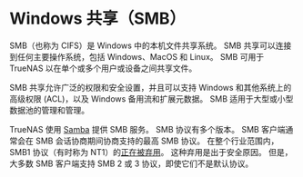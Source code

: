 # Windows 共享（SMB）

SMB（也称为 CIFS）是 Windows 中的本机文件共享系统。 SMB 共享可以连接到任何主要操作系统，包括 Windows、MacOS 和 Linux。 SMB 可用于 TrueNAS 以在单个或多个用户或设备之间共享文件。

SMB 共享允许广泛的权限和安全设置，并且可以支持 Windows 和其他系统上的高级权限 (ACL)，以及 Windows 备用流和扩展元数据。 SMB 适用于大型或小型数据池的管理和管理。

TrueNAS 使用 [Samba](https://www.samba.org/) 提供 SMB 服务。 SMB 协议有多个版本。 SMB 客户端通常会在 SMB 会话协商期间协商支持的最高 SMB 协议。 在整个行业范围内，SMB1 协议（有时称为 NT1）的[正在被弃用](https://www.truenas.com/docs/core/notices/smb1advisory/)。 这种弃用是出于安全原因。 但是，大多数 SMB 客户端支持 SMB 2 或 3 协议，即使它们不是默认协议。

